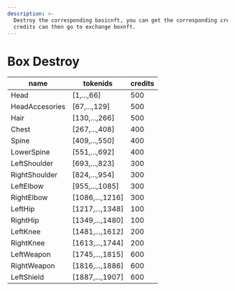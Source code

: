 ```yaml
---
description: >-
  Destroy the corresponding basicnft, you can get the corresponding credits,
  credits can then go to exchange boxnft.
---
```


# Box Destroy

| name           | tokenids         | credits |
| -------------- | ---------------- | ------- |
| Head           | \[1,...,66]      | 500     |
| HeadAccesories | \[67,...,129]    | 500     |
| Hair           | \[130,...,266]   | 500     |
| Chest          | \[267,...,408]   | 400     |
| Spine          | \[409,...,550]   | 400     |
| LowerSpine     | \[551,...,692]   | 400     |
| LeftShoulder   | \[693,...,823]   | 300     |
| RightShoulder  | \[824,...,954]   | 300     |
| LeftElbow      | \[955,...,1085]  | 300     |
| RightElbow     | \[1086,...,1216] | 300     |
| LeftHip        | \[1217,...,1348] | 100     |
| RightHip       | \[1349,...,1480] | 100     |
| LeftKnee       | \[1481,...,1612] | 200     |
| RightKnee      | \[1613,...,1744] | 200     |
| LeftWeapon     | \[1745,...,1815] | 600     |
| RightWeapon    | \[1816,...,1886] | 600     |
| LeftShield     | \[1887,...,1907] | 600     |
